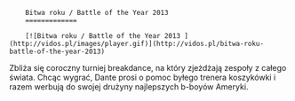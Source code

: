 
        Bitwa roku / Battle of the Year 2013 
        =============
        
        [![Bitwa roku / Battle of the Year 2013 ](http://vidos.pl/images/player.gif)](http://vidos.pl/bitwa-roku-battle-of-the-year-2013)
        
        
 Zbliża się coroczny turniej breakdance, na który zjeżdżają zespoły z całego świata. Chcąc wygrać, Dante prosi o pomoc byłego trenera koszykówki i razem werbują do swojej drużyny najlepszych b-boyów Ameryki.
    
